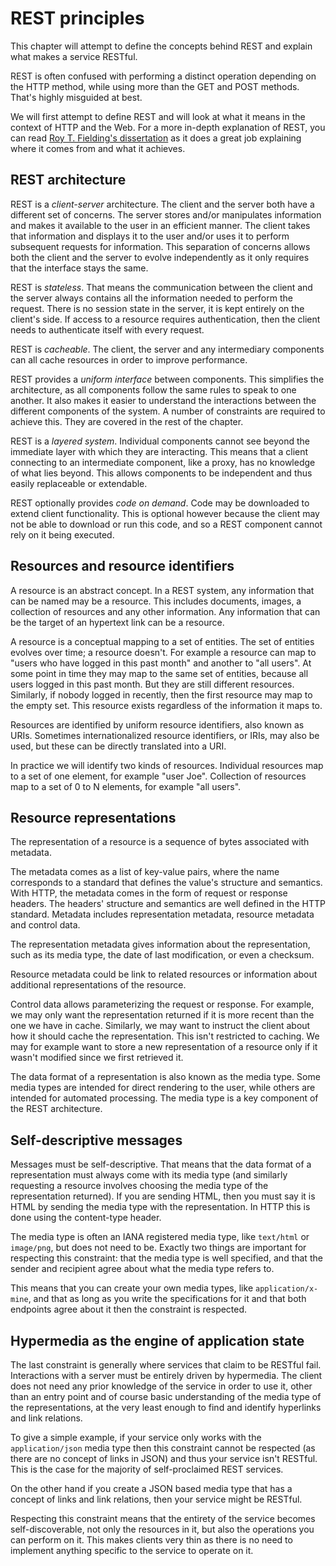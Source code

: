 REST principles
===============

This chapter will attempt to define the concepts behind REST and 
explain what makes a service RESTful.

REST is often confused with performing a distinct operation depending 
on the HTTP method, while using more than the GET and POST methods. 
That's highly misguided at best.

We will first attempt to define REST and will look at what it means in 
the context of HTTP and the Web. For a more in-depth explanation of 
REST, you can read [Roy T. Fielding's 
dissertation](http://www.ics.uci.edu/~fielding/pubs/dissertation/top.htm) as it does a great job explaining where it comes from and what it achieves.

REST architecture
-----------------

REST is a *client-server* architecture. The client and the server both 
have a different set of concerns. The server stores and/or manipulates 
information and makes it available to the user in an efficient manner. 
The client takes that information and displays it to the user and/or 
uses it to perform subsequent requests for information. This separation 
of concerns allows both the client and the server to evolve 
independently as it only requires that the interface stays the same.

REST is *stateless*. That means the communication between the client 
and the server always contains all the information needed to perform 
the request. There is no session state in the server, it is kept 
entirely on the client's side. If access to a resource requires 
authentication, then the client needs to authenticate itself with every 
request.

REST is *cacheable*. The client, the server and any intermediary 
components can all cache resources in order to improve performance.

REST provides a *uniform interface* between components. This simplifies 
the architecture, as all components follow the same rules to speak to 
one another. It also makes it easier to understand the interactions 
between the different components of the system. A number of constraints 
are required to achieve this. They are covered in the rest of the 
chapter.

REST is a *layered system*. Individual components cannot see beyond the 
immediate layer with which they are interacting. This means that a 
client connecting to an intermediate component, like a proxy, has no 
knowledge of what lies beyond. This allows components to be independent 
and thus easily replaceable or extendable.

REST optionally provides *code on demand*. Code may be downloaded to 
extend client functionality. This is optional however because the 
client may not be able to download or run this code, and so a REST 
component cannot rely on it being executed.

Resources and resource identifiers
----------------------------------

A resource is an abstract concept. In a REST system, any information 
that can be named may be a resource. This includes documents, images, a 
collection of resources and any other information. Any information that 
can be the target of an hypertext link can be a resource.

A resource is a conceptual mapping to a set of entities. The set of 
entities evolves over time; a resource doesn't. For example a resource 
can map to "users who have logged in this past month" and another to 
"all users". At some point in time they may map to the same set of 
entities, because all users logged in this past month. But they are 
still different resources. Similarly, if nobody logged in recently, 
then the first resource may map to the empty set. This resource exists 
regardless of the information it maps to.

Resources are identified by uniform resource identifiers, also known as 
URIs. Sometimes internationalized resource identifiers, or IRIs, may 
also be used, but these can be directly translated into a URI.

In practice we will identify two kinds of resources. Individual 
resources map to a set of one element, for example "user Joe". 
Collection of resources map to a set of 0 to N elements, for example 
"all users".

Resource representations
------------------------

The representation of a resource is a sequence of bytes associated with 
metadata.

The metadata comes as a list of key-value pairs, where the name 
corresponds to a standard that defines the value's structure and 
semantics. With HTTP, the metadata comes in the form of request or 
response headers. The headers' structure and semantics are well defined 
in the HTTP standard. Metadata includes representation metadata, 
resource metadata and control data.

The representation metadata gives information about the representation, 
such as its media type, the date of last modification, or even a 
checksum.

Resource metadata could be link to related resources or information 
about additional representations of the resource.

Control data allows parameterizing the request or response. For 
example, we may only want the representation returned if it is more 
recent than the one we have in cache. Similarly, we may want to 
instruct the client about how it should cache the representation. This 
isn't restricted to caching. We may for example want to store a new 
representation of a resource only if it wasn't modified since we first 
retrieved it.

The data format of a representation is also known as the media type. 
Some media types are intended for direct rendering to the user, while 
others are intended for automated processing. The media type is a key 
component of the REST architecture.

Self-descriptive messages
-------------------------

Messages must be self-descriptive. That means that the data format of a 
representation must always come with its media type (and similarly 
requesting a resource involves choosing the media type of the 
representation returned). If you are sending HTML, then you must say it 
is HTML by sending the media type with the representation. In HTTP this 
is done using the content-type header.

The media type is often an IANA registered media type, like `text/html` 
or `image/png`, but does not need to be. Exactly two things are 
important for respecting this constraint: that the media type is well 
specified, and that the sender and recipient agree about what the media 
type refers to.

This means that you can create your own media types, like 
`application/x-mine`, and that as long as you write the specifications 
for it and that both endpoints agree about it then the constraint is 
respected.

Hypermedia as the engine of application state
---------------------------------------------

The last constraint is generally where services that claim to be 
RESTful fail. Interactions with a server must be entirely driven by 
hypermedia. The client does not need any prior knowledge of the service 
in order to use it, other than an entry point and of course basic 
understanding of the media type of the representations, at the very 
least enough to find and identify hyperlinks and link relations.

To give a simple example, if your service only works with the 
`application/json` media type then this constraint cannot be respected 
(as there are no concept of links in JSON) and thus your service isn't 
RESTful. This is the case for the majority of self-proclaimed REST 
services.

On the other hand if you create a JSON based media type that has a 
concept of links and link relations, then your service might be RESTful.

Respecting this constraint means that the entirety of the service 
becomes self-discoverable, not only the resources in it, but also the 
operations you can perform on it. This makes clients very thin as there 
is no need to implement anything specific to the service to operate on 
it.
